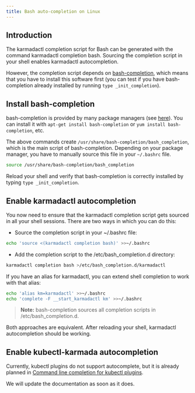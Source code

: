 ```yaml
---
title: Bash auto-completion on Linux
---
```


## Introduction
The karmadactl completion script for Bash can be generated with the command karmadactl completion bash. Sourcing the completion script in your shell enables karmadactl autocompletion.

However, the completion script depends on [bash-completion](https://github.com/scop/bash-completion), which means that you have to install this software first (you can test if you have bash-completion already installed by running `type _init_completion`).

## Install bash-completion
bash-completion is provided by many package managers (see [here](https://github.com/scop/bash-completion#installation)). You can install it with `apt-get install bash-completion` or `yum install bash-completion`, etc.

The above commands create `/usr/share/bash-completion/bash_completion`, which is the main script of bash-completion. Depending on your package manager, you have to manually source this file in your `~/.bashrc` file.

```bash
source /usr/share/bash-completion/bash_completion
```

Reload your shell and verify that bash-completion is correctly installed by typing `type _init_completion`.

## Enable karmadactl autocompletion
You now need to ensure that the karmadactl completion script gets sourced in all your shell sessions. There are two ways in which you can do this:

- Source the completion script in your ~/.bashrc file:

```bash
echo 'source <(karmadactl completion bash)' >>~/.bashrc
```

- Add the completion script to the /etc/bash_completion.d directory:

```bash
karmadactl completion bash >/etc/bash_completion.d/karmadactl
```

If you have an alias for karmadactl, you can extend shell completion to work with that alias:

```bash
echo 'alias km=karmadactl' >>~/.bashrc
echo 'complete -F __start_karmadactl km' >>~/.bashrc
```

> **Note:** bash-completion sources all completion scripts in /etc/bash_completion.d.

Both approaches are equivalent. After reloading your shell, karmadactl autocompletion should be working.

## Enable kubectl-karmada autocompletion
Currently, kubectl plugins do not support autocomplete, but it is already planned in [Command line completion for kubectl plugins](https://github.com/kubernetes/kubernetes/issues/74178). 

We will update the documentation as soon as it does.
